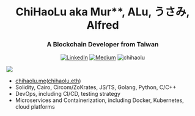 <h1 align="center">ChiHaoLu aka Mur**, ALu, うさみ, Alfred</h1>
<h3 align="center">A Blockchain Developer from Taiwan</h3>

<p align="center">
	<a href="https://www.linkedin.com/in/ChiHaoLu"><img src="https://img.shields.io/badge/-@ChiHaoLu-_?label=LinkedIn&style=social&logo=linkedin" alt="LinkedIn"></a>
	<a href="https://medium.com/@ChiHaoLu"><img src="http://img.shields.io/badge/-@ChiHaoLu-_?label=Medium&style=social&logo=medium" alt="Medium"></a>
  <img src="https://komarev.com/ghpvc/?username=chihaolu&label=Profile%20views&color=0e75b6&style=flat" alt="chihaolu" />
</p>

![](https://github.com/ChiHaoLu/lovemore.gif)

- [chihaolu.me](https://chihaolu.me)([chihaolu.eth](https://chihaolu.eth.xyz))
- Solidity, Cairo, Circom/ZoKrates, JS/TS, Golang, Python, C/C++
- DevOps, including CI/CD, testing strategy
- Microservices and Containerization, including Docker, Kubernetes, cloud platforms
